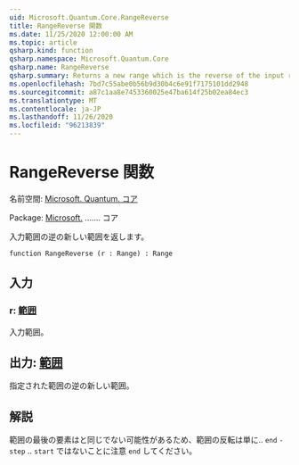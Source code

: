 ```yaml
---
uid: Microsoft.Quantum.Core.RangeReverse
title: RangeReverse 関数
ms.date: 11/25/2020 12:00:00 AM
ms.topic: article
qsharp.kind: function
qsharp.namespace: Microsoft.Quantum.Core
qsharp.name: RangeReverse
qsharp.summary: Returns a new range which is the reverse of the input range.
ms.openlocfilehash: 7bd7c55abe0b56b9d30b4c6e91f7175101dd2948
ms.sourcegitcommit: a87c1aa8e7453360025e47ba614f25b02ea84ec3
ms.translationtype: MT
ms.contentlocale: ja-JP
ms.lasthandoff: 11/26/2020
ms.locfileid: "96213839"
---
```

# <a name="rangereverse-function"></a>RangeReverse 関数

名前空間: [Microsoft. Quantum. コア](xref:Microsoft.Quantum.Core)

Package: [Microsoft.](https://nuget.org/packages/Microsoft.Quantum.QSharp.Core) ....... コア


入力範囲の逆の新しい範囲を返します。

```qsharp
function RangeReverse (r : Range) : Range
```


## <a name="input"></a>入力

### <a name="r--range"></a>r: [範囲](xref:microsoft.quantum.lang-ref.range)

入力範囲。



## <a name="output--range"></a>出力: [範囲](xref:microsoft.quantum.lang-ref.range)

指定された範囲の逆の新しい範囲。

## <a name="remarks"></a>解説

範囲の最後の要素はと同じでない可能性があるため、範囲の反転は単に.. `end` `-step` .. `start` ではないことに注意 `end` してください。